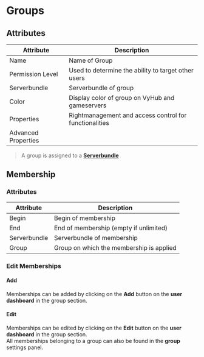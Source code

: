 # Groups

## Attributes

| Attribute | Description |
| --- | --- |
| Name | Name of Group |
| Permission Level | Used to determine the ability to target other users |
| Serverbundle | Serverbundle of group |
| Color | Display color of group on VyHub and gameservers |
| Properties | Rightmanagement and access control for functionalities |
| Advanced Properties |   |

[//]: # (TODO Add Description for Advanced Properties)

> A group is assigned to a **[Serverbundle](server.md "Server")** 

## Membership

### Attributes

| Attribute | Description |
| --- | --- |
| Begin | Begin of membership |
| End | End of membership (empty if unlimited) |
| Serverbundle | Serverbundle of membership |
| Group | Group on which the membership is applied |

### Edit Memberships

#### Add

Memberships can be added by clicking on the **Add** button on the **user dashboard** in the group section.

#### Edit

Memberships can be edited by clicking on the **Edit** button on the **user dashboard** in the group section.  
All memberships belonging to a group can also be found in the **group** settings panel.

